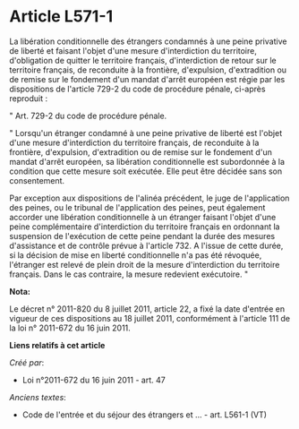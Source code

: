 # Article L571-1

La libération conditionnelle des étrangers condamnés à une peine privative de liberté et faisant l'objet d'une mesure
d'interdiction du territoire, d'obligation de  quitter le territoire français, d'interdiction de retour sur le territoire
français, de reconduite à la frontière, d'expulsion, d'extradition ou de remise sur le fondement d'un mandat d'arrêt européen
est régie par les dispositions de l'article 729-2 du code de procédure pénale, ci-après reproduit : 

" Art. 729-2 du code de procédure pénale. 

" Lorsqu'un étranger condamné à une peine privative de liberté est l'objet d'une mesure d'interdiction du territoire
français, de reconduite à la frontière, d'expulsion, d'extradition ou de remise sur le fondement d'un mandat d'arrêt
européen, sa libération conditionnelle est subordonnée à la condition que cette mesure soit exécutée. Elle peut être décidée
sans son consentement. 

Par exception aux dispositions de l'alinéa précédent, le juge de l'application des peines, ou le tribunal de l'application
des peines, peut également accorder une libération conditionnelle à un étranger faisant l'objet d'une peine complémentaire
d'interdiction du territoire français en ordonnant la suspension de l'exécution de cette peine pendant la durée des mesures
d'assistance et de contrôle prévue à l'article 732. A l'issue de cette durée, si la décision de mise en liberté
conditionnelle n'a pas été révoquée, l'étranger est relevé de plein droit de la mesure d'interdiction du territoire français.
Dans le cas contraire, la mesure redevient exécutoire. "

**Nota:**

Le décret n° 2011-820 du 8 juillet 2011, article 22, a fixé la date d'entrée en vigueur de ces dispositions au 18 juillet
2011, conformément à l'article 111 de la loi n° 2011-672 du 16 juin 2011.

**Liens relatifs à cet article**

_Créé par_:

  - Loi n°2011-672 du 16 juin 2011 - art. 47

_Anciens textes_:

  - Code de l'entrée et du séjour des étrangers et ... - art. L561-1 (VT)
